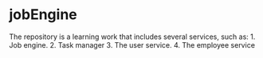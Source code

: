 # jobEngine
The repository is a learning work that includes several services, such as:  1. Job engine. 2. Task manager 3. The user service. 4. The employee service

